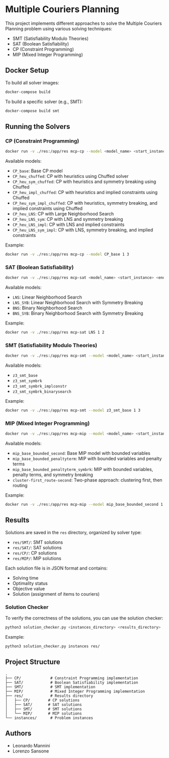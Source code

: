 # Multiple Couriers Planning

This project implements different approaches to solve the Multiple Couriers Planning problem using various solving techniques:
- SMT (Satisfiability Modulo Theories)
- SAT (Boolean Satisfiability)
- CP (Constraint Programming)
- MIP (Mixed Integer Programming)

## Docker Setup

To build all solver images:
```bash
docker-compose build
```

To build a specific solver (e.g., SMT):
```bash
docker-compose build smt
```

## Running the Solvers

### CP (Constraint Programming)
```bash
docker run -v ./res:/app/res mcp-cp --model <model_name> <start_instance> <end_instance>
```

Available models:
- `CP_base`: Base CP model
- `CP_heu_chuffed`: CP with heuristics using Chuffed solver
- `CP_heu_sym_chuffed`: CP with heuristics and symmetry breaking using Chuffed
- `CP_heu_impl_chuffed`: CP with heuristics and implied constraints using Chuffed
- `CP_heu_sym_impl_chuffed`: CP with heuristics, symmetry breaking, and implied constraints using Chuffed
- `CP_heu_LNS`: CP with Large Neighborhood Search
- `CP_heu_LNS_sym`: CP with LNS and symmetry breaking
- `CP_heu_LNS_impl`: CP with LNS and implied constraints
- `CP_heu_LNS_sym_impl`: CP with LNS, symmetry breaking, and implied constraints

Example:
```bash
docker run -v ./res:/app/res mcp-cp --model CP_base 1 3
```

### SAT (Boolean Satisfiability)
```bash
docker run -v ./res:/app/res mcp-sat <model_name> <start_instance> <end_instance>
```

Available models:
- `LNS`: Linear Neighborhood Search
- `LNS_SYB`: Linear Neighborhood Search with Symmetry Breaking
- `BNS`: Binary Neighborhood Search
- `BNS_SYB`: Binary Neighborhood Search with Symmetry Breaking

Example:
```bash
docker run -v ./res:/app/res mcp-sat LNS 1 2
```

### SMT (Satisfiability Modulo Theories)
```bash
docker run -v ./res:/app/res mcp-smt --model <model_name> <start_instance> <end_instance>
```

Available models:
- `z3_smt_base`
- `z3_smt_symbrk`
- `z3_smt_symbrk_implconstr`
- `z3_smt_symbrk_binarysearch`

Example:
```bash
docker run -v ./res:/app/res mcp-smt --model z3_smt_base 1 3
```

### MIP (Mixed Integer Programming)
```bash
docker run -v ./res:/app/res mcp-mip --model <model_name> <start_instance> <end_instance>
```

Available models:
- `mip_base_bounded_second`: Base MIP model with bounded variables
- `mip_base_bounded_penaltyterm`: MIP with bounded variables and penalty terms
- `mip_base_bounded_penaltyterm_symbrk`: MIP with bounded variables, penalty terms, and symmetry breaking
- `cluster-first_route-second`: Two-phase approach: clustering first, then routing

Example:
```bash
docker run -v ./res:/app/res mcp-mip --model mip_base_bounded_second 1 3
```

## Results

Solutions are saved in the `res` directory, organized by solver type:
- `res/SMT/`: SMT solutions
- `res/SAT/`: SAT solutions
- `res/CP/`: CP solutions
- `res/MIP/`: MIP solutions

Each solution file is in JSON format and contains:
- Solving time
- Optimality status
- Objective value
- Solution (assignment of items to couriers)

### Solution Checker
To verify the correctness of the solutions, you can use the solution checker:
```bash
python3 solution_checker.py <instances_directory> <results_directory>
```

Example:
```bash
python3 solution_checker.py instances res/
```

## Project Structure
```
.
├── CP/             # Constraint Programming implementation
├── SAT/            # Boolean Satisfiability implementation
├── SMT/            # SMT implementation
├── MIP/            # Mixed Integer Programming implementation
├── res/            # Results directory
│   ├── CP/        # CP solutions
│   ├── SAT/       # SAT solutions
│   ├── SMT/       # SMT solutions
│   └── MIP/       # MIP solutions
└── instances/      # Problem instances
```

## Authors
- Leonardo Mannini
- Lorenzo Sansone